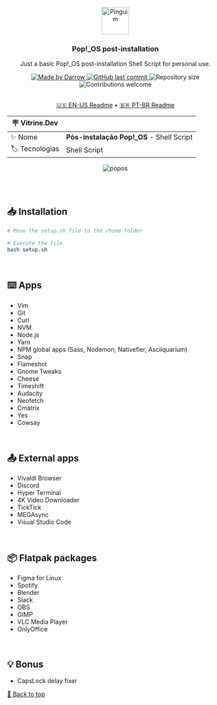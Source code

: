 <div align="center" id="top">
  <!-- Logo & Basic info project -->
  <a href="https://github.com/darrow12/Pop_OS-posInstall/blob/main/setup.sh">
    <img src="https://user-images.githubusercontent.com/47289706/188736085-335d9db9-618e-4470-8826-598345698b11.png" alt="Pinguim" height="64"/>
  </a>
  
  <h3>Pop!_OS post-installation</h3>
  <p>Just a basic Pop!_OS post-installation Shell Script for personal use.</p>
  
  <!-- Badges-->
  <a href="https://github.com/darrow12">
    <img src="https://img.shields.io/static/v1?label=Made by&message=Darrow&color=6ACAD8&labelColor=000000&style=<STYLE>&logo=github" alt="Made by Darrow" title="Made by Darrow">
  </a>

  <a href="https://github.com/darrow12/Pop_OS-posInstall/commits/main">
    <img alt="GitHub last commit" src="https://img.shields.io/github/last-commit/darrow12/Pop_OS-posInstall?label=Last commit&color=6ACAD8&labelColor=000000">
  </a>

  <img alt="Repository size" src="https://img.shields.io/github/repo-size/darrow12/Pop_OS-posInstall?label=Repo size&color=6ACAD8&labelColor=000000">
  <img alt="Contributions welcome" src="https://img.shields.io/static/v1?label=Contributions&message=welcome!&color=6ACAD8&labelColor=000000">
  
  <!-- Readme languages -->
  <br>
  <br>
  <p>
    <a href="README.md">🇺🇸 EN-US Readme</a> 
    • 
    <a href="README-pt.md">🇧🇷 PT-BR Readme</a>
  </p>
  

| :placard: Vitrine.Dev |     |
| -------------  | --- |
| :sparkles: Nome        | **Pós-instalação Pop!_OS** - Shell Script
| :label: Tecnologias | Shell Script

<!-- Inserir imagem com a #vitrinedev ao final do link -->
![popos](https://user-images.githubusercontent.com/47289706/188706910-9762d089-45af-4425-a4b3-1b16f5cc5c7f.png#vitrinedev)
</div>


<br>
<br>

## 📥 Installation
```bash
# Move the setup.sh file to the /home folder

# Execute the file
bash setup.sh
```
<br>



## ⌨️ Apps

- Vim
- Git
- Curl
- NVM
- Node.js
- Yarn
- NPM global apps (Sass, Nodemon, Nativefier, Asciiquarium)
- Snap
- Flameshot
- Gnome Tweaks
- Cheese
- Timeshift
- Audacity
- Neofetch
- Cmatrix
- Yes
- Cowsay
<br>

## 📤 External apps

- Vivaldi Browser
- Discord
- Hyper Terminal
- 4K Video Downloader
- TickTick
- MEGAsync
- Visual Studio Code
<br>

## 📦 Flatpak packages

- Figma for Linux
- Spotify
- Blender
- Slack
- OBS
- GIMP
- VLC Media Player
- OnlyOffice
<br>

## 💡 Bonus

- CapsLock delay fixer

 <a href='#top'>🔼 Back to top</a>
